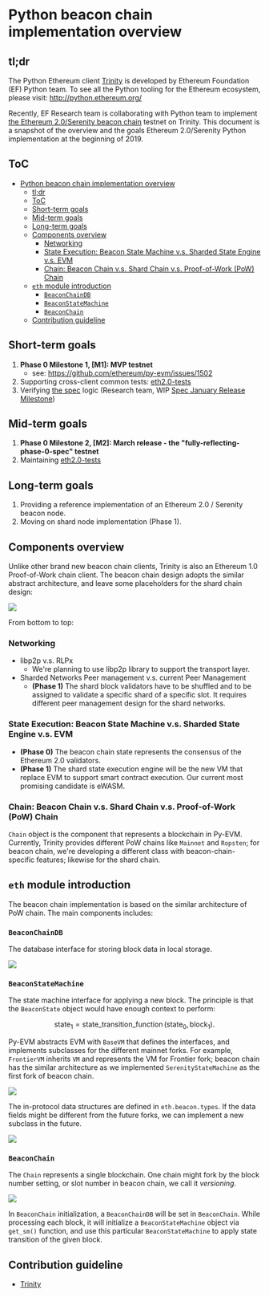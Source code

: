 # Python beacon chain implementation overview

## tl;dr

The Python Ethereum client [Trinity](https://trinity.ethereum.org) is developed by Ethereum Foundation (EF) Python team. To see all the Python tooling for the Ethereum ecosystem, please visit: http://python.ethereum.org/

Recently, EF Research team is collaborating with Python team to implement [the Ethereum 2.0/Serenity beacon chain](https://github.com/ethereum/eth2.0-specs/blob/master/specs/core/0_beacon-chain.md) testnet on Trinity. This document is a snapshot of the overview and the goals Ethereum 2.0/Serenity Python implementation at the beginning of 2019.

## ToC

<!-- TOC -->

- [Python beacon chain implementation overview](#python-beacon-chain-implementation-overview)
    - [tl;dr](#tldr)
    - [ToC](#toc)
    - [Short-term goals](#short-term-goals)
    - [Mid-term goals](#mid-term-goals)
    - [Long-term goals](#long-term-goals)
    - [Components overview](#components-overview)
        - [Networking](#networking)
        - [State Execution: Beacon State Machine v.s. Sharded State Engine v.s. EVM](#state-execution-beacon-state-machine-vs-sharded-state-engine-vs-evm)
        - [Chain: Beacon Chain v.s. Shard Chain v.s. Proof-of-Work (PoW) Chain](#chain-beacon-chain-vs-shard-chain-vs-proof-of-work-pow-chain)
    - [`eth` module introduction](#eth-module-introduction)
        - [`BeaconChainDB`](#beaconchaindb)
        - [`BeaconStateMachine`](#beaconstatemachine)
        - [`BeaconChain`](#beaconchain)
    - [Contribution guideline](#contribution-guideline)

<!-- /TOC -->

## Short-term goals

1. **Phase 0 Milestone 1, [M1]: MVP testnet**
	* see: https://github.com/ethereum/py-evm/issues/1502
2. Supporting cross-client common tests: [eth2.0-tests](https://github.com/ethereum/eth2.0-tests)
3. Verifying [the spec](https://github.com/ethereum/eth2.0-specs) logic (Research team, WIP [Spec January Release Milestone](https://github.com/ethereum/eth2.0-specs/milestone/1))

## Mid-term goals

1. **Phase 0 Milestone 2, [M2]: March release - the "fully-reflecting-phase-0-spec" testnet**
2. Maintaining [eth2.0-tests](https://github.com/ethereum/eth2.0-tests)

## Long-term goals

1. Providing a reference implementation of an Ethereum 2.0 / Serenity beacon node.
2. Moving on shard node implementation (Phase 1).

## Components overview

Unlike other brand new beacon chain clients, Trinity is also an Ethereum 1.0 Proof-of-Work chain client. The beacon chain design adopts the similar abstract architecture, and leave some placeholders for the shard chain design:

![](https://storage.googleapis.com/ethereum-hackmd/upload_99545a6bd6a23f7d3fbb34e7c74d248a.png)

From bottom to top:
### Networking
- libp2p v.s. RLPx
    - We're planning to use libp2p library to support the transport layer.
- Sharded Networks Peer management v.s. current Peer Management
    - **(Phase 1)** The shard block validators have to be shuffled and to be assigned to validate a specific shard of a specific slot. It requires different peer management design for the shard networks.
### State Execution: Beacon State Machine v.s. Sharded State Engine v.s. EVM
- **(Phase 0)** The beacon chain state represents the consensus of the Ethereum 2.0 validators.
- **(Phase 1)** The shard state execution engine will be the new VM that replace EVM to support smart contract execution. Our current most promising candidate is eWASM.


### Chain: Beacon Chain v.s. Shard Chain v.s. Proof-of-Work (PoW) Chain
`Chain` object is the component that represents a blockchain in Py-EVM. Currently, Trinity provides different PoW chains like `Mainnet` and `Ropsten`; for beacon chain, we're developing a different class with beacon-chain-specific features; likewise for the shard chain.


## `eth` module introduction

The beacon chain implementation is based on the similar architecture of PoW chain. The main components includes:


### `BeaconChainDB`
The database interface for storing block data in local storage.

![](https://storage.googleapis.com/ethereum-hackmd/upload_bb11b8279b7774396d3aec1f3f031212.png)


### `BeaconStateMachine`
The state machine interface for applying a new block. The principle is that the `BeaconState` object would have enough context to perform:

$$
\operatorname{state}_1 = \operatorname{state\_transition\_function} (\operatorname{state}_0, \operatorname{block}_1).
$$

Py-EVM abstracts EVM with `BaseVM` that defines the interfaces, and implements subclasses for the different mainnet forks. For example, `FrontierVM` inherits `VM` and represents the VM for Frontier fork; beacon chain has the similar architecture as we implemented `SerenityStateMachine` as the first fork of beacon chain.

![](https://storage.googleapis.com/ethereum-hackmd/upload_a2c268f50b60ab5244f01f5b07d5af0f.png)

The in-protocol data structures are defined in `eth.beacon.types`. If the data fields might be different from the future forks, we can implement a new subclass in the future.

![](https://storage.googleapis.com/ethereum-hackmd/upload_97f92c44ffdcbc3d3b3f8d755f949e00.png)

### `BeaconChain`
The `Chain` represents a single blockchain. One chain might fork by the block number setting, or slot number in beacon chain, we call it *versioning*.

![](https://storage.googleapis.com/ethereum-hackmd/upload_34ea6cd2b040d4db0671b76a7d31804c.png)

In `BeaconChain` initialization, a `BeaconChainDB` will be set in `BeaconChain`. While processing each block, it will initialize a `BeaconStateMachine` object via `get_sm()` function, and use this particular `BeaconStateMachine` to apply state transition of the given block.

## Contribution guideline
* [Trinity](https://trinity-client.readthedocs.io/en/latest/contributing.html)
